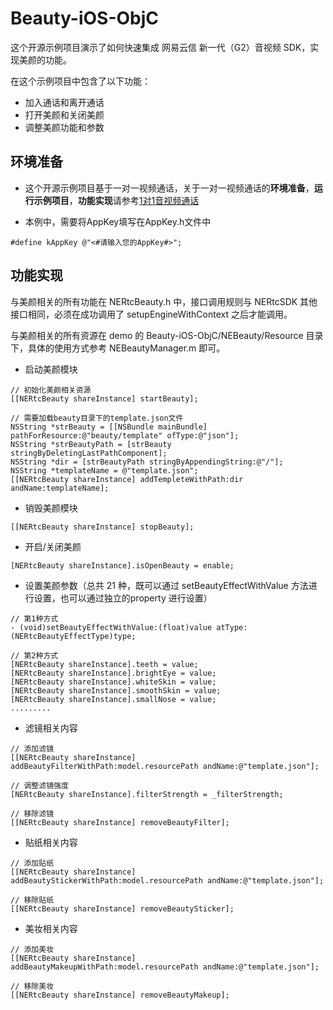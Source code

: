 # Beauty-iOS-ObjC

这个开源示例项目演示了如何快速集成 网易云信 新一代（G2）音视频 SDK，实现美颜的功能。

在这个示例项目中包含了以下功能：

- 加入通话和离开通话
- 打开美颜和关闭美颜
- 调整美颜功能和参数

## 环境准备

- 这个开源示例项目基于一对一视频通话，关于一对一视频通话的**环境准备**，**运行示例项目**，**功能实现**请参考[1对1音视频通话](https://github.com/netease-im/Basic-Video-Call/blob/master/One-to-One-Video/NERtcSample-1to1-iOS-Objective-C/README.md)

- 本例中，需要将AppKey填写在AppKey.h文件中

```
#define kAppKey @"<#请输入您的AppKey#>";
```

## 功能实现

与美颜相关的所有功能在 NERtcBeauty.h 中，接口调用规则与 NERtcSDK 其他接口相同，必须在成功调用了 setupEngineWithContext 之后才能调用。

与美颜相关的所有资源在 demo 的 Beauty-iOS-ObjC/NEBeauty/Resource 目录下，具体的使用方式参考 NEBeautyManager.m 即可。

- 启动美颜模块

```
// 初始化美颜相关资源
[[NERtcBeauty shareInstance] startBeauty];
    
// 需要加载beauty目录下的template.json文件
NSString *strBeauty = [[NSBundle mainBundle] pathForResource:@"beauty/template" ofType:@"json"];
NSString *strBeautyPath = [strBeauty stringByDeletingLastPathComponent];
NSString *dir = [strBeautyPath stringByAppendingString:@"/"];
NSString *templateName = @"template.json";
[[NERtcBeauty shareInstance] addTempleteWithPath:dir andName:templateName];
```

- 销毁美颜模块

```
[[NERtcBeauty shareInstance] stopBeauty];
```

- 开启/关闭美颜

```
[NERtcBeauty shareInstance].isOpenBeauty = enable;
```

- 设置美颜参数（总共 21 种，既可以通过 setBeautyEffectWithValue 方法进行设置，也可以通过独立的property 进行设置）

```
// 第1种方式
- (void)setBeautyEffectWithValue:(float)value atType:(NERtcBeautyEffectType)type;

// 第2种方式
[NERtcBeauty shareInstance].teeth = value;
[NERtcBeauty shareInstance].brightEye = value;
[NERtcBeauty shareInstance].whiteSkin = value;
[NERtcBeauty shareInstance].smoothSkin = value;
[NERtcBeauty shareInstance].smallNose = value;
.........
```

- 滤镜相关内容

```
// 添加滤镜
[[NERtcBeauty shareInstance] addBeautyFilterWithPath:model.resourcePath andName:@"template.json"];

// 调整滤镜强度
[NERtcBeauty shareInstance].filterStrength = _filterStrength;

// 移除滤镜
[[NERtcBeauty shareInstance] removeBeautyFilter];
```

- 贴纸相关内容

```
// 添加贴纸
[[NERtcBeauty shareInstance] addBeautyStickerWithPath:model.resourcePath andName:@"template.json"];

// 移除贴纸
[[NERtcBeauty shareInstance] removeBeautySticker];
```

- 美妆相关内容

```
// 添加美妆
[[NERtcBeauty shareInstance] addBeautyMakeupWithPath:model.resourcePath andName:@"template.json"];

// 移除美妆
[[NERtcBeauty shareInstance] removeBeautyMakeup];
```